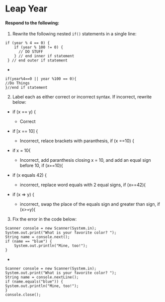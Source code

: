 # Leap Year
#### Respond to the following:

1. Rewrite the following nested `if()` statements in a single line:
  ```
  if (year % 4 == 0) {
      if (year % 100 != 0) {
        // DO STUFF
      } // end inner if statement
   } // end outer if statement
  ```
  *
  ```
  if(year%4==0 || year %100 == 0){
  //Do Things
  }//end if statement
  ```


2. Label each as either correct or incorrect syntax. If incorrect, rewrite below:
  * if (x == y) {

    * Correct

  * if [x == 10] {

    * Incorrect, relace brackets with paranthesis, if (x ==10) {

  * if x = 10{

    * Incorrect, add paranthesis closing x = 10, and add an equal sign before 10, if (x==10){

  * if (x equals 42) {

    * incorrect, replace word equals with 2 equal signs, if (x==42){

  * if (x => y) {

    * incorrect, swap the place of the equals sign and greater than sign, if (x>=y){


3. Fix the error in the code below:

  ```
  Scanner console = new Scanner(System.in);
  System.out.print("What is your favorite color? ");
  String name = console.next();
  if (name == "blue") {
      System.out.println("Mine, too!");
  }
  ```

  *
  ```
  Scanner console = new Scanner(System.in);
  System.out.print("What is your favorite color? ");
  String name = console.nextLine();
  if (name.equals("blue")) {
  System.out.println("Mine, too!");
  }
  console.close();
  ```
